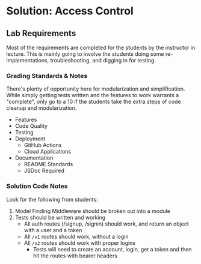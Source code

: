 # Solution: Access Control

## Lab Requirements

Most of the requirements are completed for the students by the instructor in lecture.  This is mainly going to involve the students doing some re-implementations, troubleshooting, and digging in for testing.

### Grading Standards & Notes

There's plenty of opportunity here for modularization and simplification. While simply getting tests written and the features to work warrants a "complete", only go to a 10 if the students take the extra steps of code cleanup and modularization.

- Features
- Code Quality
- Testing
- Deployment
  - GitHub Actions
  - Cloud Applications
- Documentation
  - README Standards
  - JSDoc Required

### Solution Code Notes

Look for the following from students:

1. Model Finding Middleware should be broken out into a module
1. Tests should be written and working
   - All auth routes (/signup, /signin) should work, and return an object with a user and a token
   - All `/v1` routes should work, without a login
   - All `/v2` routes should work with proper logins
     - Tests will need to create an account, login, get a token and then hit the routes with bearer headers
